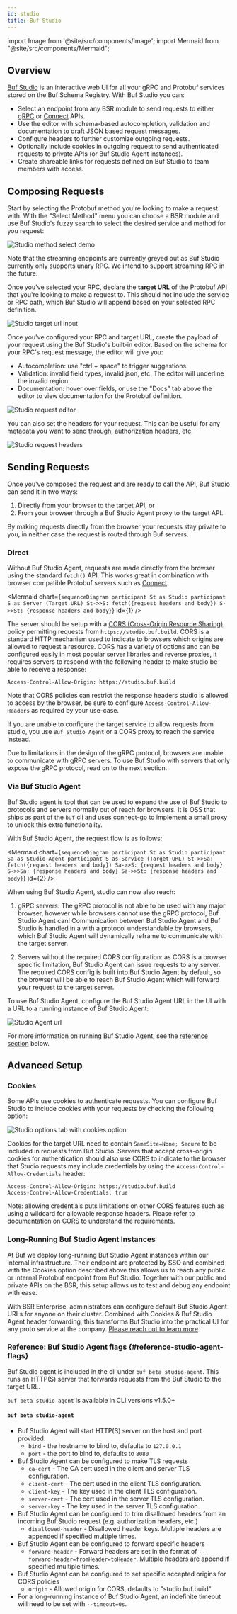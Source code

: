 ```yaml
---
id: studio
title: Buf Studio
---
```


import Image from '@site/src/components/Image'; import Mermaid from
"@site/src/components/Mermaid";

## Overview

[Buf Studio](https://studio.buf.build) is an interactive web UI for all your
gRPC and Protobuf services stored on the Buf Schema Registry. With Buf Studio
you can:

- Select an endpoint from any BSR module to send requests to either
  [gRPC](#proxying) or [Connect](https://connect.build) APIs.
- Use the editor with schema-based autocompletion, validation and documentation
  to draft JSON based request messages.
- Configure headers to further customize outgoing requests.
- Optionally include cookies in outgoing request to send authenticated requests
  to private APIs (or Buf Studio Agent instances).
- Create shareable links for requests defined on Buf Studio to team members
  with access.

## Composing Requests

Start by selecting the Protobuf method you're looking to make a request with.
With the "Select Method" menu you can choose a BSR module and use Buf Studio's
fuzzy search to select the desired service and method for you request:

<Image alt="Studio method select demo" src="/img/bsr/studio-method-select.gif" width={90} />

Note that the streaming endpoints are currently greyed out as Buf Studio
currently only supports unary RPC. We intend to support streaming RPC in the
future.

Once you've selected your RPC, declare the **target URL** of the Protobuf API
that you're looking to make a request to. This should not include the service or
RPC path, which Buf Studio will append based on your selected RPC definition.

<Image alt="Studio target url input" src="/img/bsr/studio-target-url.png" />

Once you've configured your RPC and target URL, create the payload of your
request using the Buf Studio's built-in editor. Based on the schema for your
RPC's request message, the editor will give you:

- Autocompletion: use "ctrl + space" to trigger suggestions.
- Validation: invalid field types, invalid json, etc. The editor will underline
  the invalid region.
- Documentation: hover over fields, or use the "Docs" tab above the editor to
  view documentation for the Protobuf definition.

<Image alt="Studio request editor" src="/img/bsr/studio-request-editor.gif" width={60} />

You can also set the headers for your request. This can be useful for any
metadata you want to send through, authorization headers, etc.

<Image alt="Studio request headers" src="/img/bsr/studio-request-headers.png" />

## Sending Requests

Once you've composed the request and are ready to call the API, Buf Studio can
send it in two ways:

1. Directly from your browser to the target API, or
2. From your browser through a Buf Studio Agent proxy to the target API.

By making requests directly from the browser your requests stay private to you,
in neither case the request is routed through Buf servers.

### Direct

Without Buf Studio Agent, requests are made directly from the browser using the
standard `fetch()` API. This works great in combination with browser compatible
Protobuf servers such as [Connect](https://connect.build/).

<Mermaid chart={`
sequenceDiagram
	participant St as Studio
	participant S as Server (Target URL)
	St->>S: fetch({request headers and body})
	S->>St: {response headers and body}
`} id={1} />

The server should be setup with a
[CORS (Cross-Origin Resource Sharing)](https://developer.mozilla.org/en-US/docs/Web/HTTP/CORS)
policy permitting requests from `https://studio.buf.build`. CORS is a standard
HTTP mechanism used to indicate to browsers which origins are allowed to request
a resource. CORS has a variety of options and can be configured easily in most
popular server libraries and reverse proxies, it requires servers to respond
with the following header to make studio be able to receive a response:

```
Access-Control-Allow-Origin: https://studio.buf.build
```

Note that CORS policies can restrict the response headers studio is allowed to
access by the browser, be sure to configure `Access-Control-Allow-Headers` as
required by your use-case.

If you are unable to configure the target service to allow requests from studio,
you use `Buf Studio Agent` or a CORS proxy to reach the service instead.

Due to limitations in the design of the gRPC protocol, browsers are unable to
communicate with gRPC servers. To use Buf Studio with servers that only expose
the gRPC protocol, read on to the next section.

### Via Buf Studio Agent

Buf Studio agent is tool that can be used to expand the use of Buf Studio to
protocols and servers normally out of reach for browsers. It is OSS that ships
as part of the `buf` cli and uses
[connect-go](https://github.com/bufbuild/connect-go) to implement a small proxy
to unlock this extra functionality.

With Buf Studio Agent, the request flow is as follows:

<Mermaid chart={`
sequenceDiagram
	participant St as Studio
	participant Sa as Studio Agent
	participant S as Service (Target URL)
	St->>Sa: fetch({request headers and body})
	Sa->>S: {request headers and body}
	S->>Sa: {response headers and body}
	Sa->>St: {response headers and body}
`} id={2} />

When using Buf Studio Agent, studio can now also reach:

1. gRPC servers: The gRPC protocol is not able to be used with any major
   browser, however while browsers cannot use the gRPC protocol, Buf Studio
   Agent can! Communication between Buf Studio Agent and Buf Studio is handled
   in a with a protocol understandable by browsers, which Buf Studio Agent will
   dynamically reframe to communicate with the target server.

2. Servers without the required CORS configuration: as CORS is a browser specific
   limitation, Buf Studio Agent can issue requests to any server. The required
   CORS config is built into Buf Studio Agent by default, so the browser will be
   able to reach Buf Studio Agent which will forward your request to the target
   server.

To use Buf Studio Agent, configure the Buf Studio Agent URL in the UI with a URL
to a running instance of Buf Studio Agent:

<Image alt="Studio Agent url" src="/img/bsr/studio-agent-url.png" width={60} />

For more information on running Buf Studio Agent, see the
[reference section](#reference-studio-agent-flags) below.

## Advanced Setup

### Cookies

Some APIs use cookies to authenticate requests. You can configure Buf Studio to
include cookies with your requests by checking the following option:

<Image alt="Studio options tab with cookies option" src="/img/bsr/studio-cookies.png" />

Cookies for the target URL need to contain `SameSite=None; Secure` to be
included in requests from Buf Studio. Servers that accept cross-origin cookies
for authentication should also use CORS to indicate to the browser that Studio
requests may include credentials by using the `Access-Control-Allow-Credentials`
header:

```
Access-Control-Allow-Origin: https://studio.buf.build
Access-Control-Allow-Credentials: true
```

Note: allowing credentials puts limitations on other CORS features such as using
a wildcard for allowable response headers. Please refer to documentation on
[CORS](https://developer.mozilla.org/en-US/docs/Web/HTTP/CORS) to understand the
requirements.

### Long-Running Buf Studio Agent Instances

At Buf we deploy long-running Buf Studio Agent instances within our internal
infrastructure. Their endpoint are protected by SSO and combined with the
Cookies option described above this allows us to reach any public or internal
Protobuf endpoint from Buf Studio. Together with our public and private APIs on
the BSR, this setup allows us to test and debug any endpoint with ease.

With BSR Enterprise, administrators can configure default Buf Studio Agent URLs
for anyone on their cluster. Combined with Cookies & Buf Studio Agent header
forwarding, this transforms Buf Studio into the practical UI for any proto
service at the company.
[Please reach out to learn more](https://buf.build/request-a-demo/).

### Reference: Buf Studio Agent flags {#reference-studio-agent-flags}

Buf Studio agent is included in the cli under `buf beta studio-agent`. This runs
an HTTP(S) server that forwards requests from the Buf Studio to the target URL.

`buf beta studio-agent` is available in CLI versions v1.5.0+

#### `buf beta studio-agent`

- Buf Studio Agent will start HTTP(S) server on the host and port provided:
  - `bind` - the hostname to bind to, defaults to `127.0.0.1`
  - `port` - the port to bind to, defaults to `8080`
- Buf Studio Agent can be configured to make TLS requests
  - `ca-cert` - The CA cert used in the client and server TLS configuration.
  - `client-cert` - The cert used in the client TLS configuration.
  - `client-key` - The key used in the client TLS configuration.
  - `server-cert` - The cert used in the server TLS configuration.
  - `server-key` - The key used in the server TLS configuration.
- Buf Studio Agent can be configured to trim disallowed headers from an incoming
  Buf Studio request (e.g. authorization headers, etc.)
  - `disallowed-header` - Disallowed header keys. Multiple headers are appended
    if specified multiple times.
- Buf Studio Agent can be configured to forward specific headers
  - `forward-header` - Forward headers are set in the format of
    `--forward-header=fromHeader=toHeader`. Multiple headers are append if
    specified multiple times.
- Buf Studio Agent can be configured to set specific accepted origins for CORS
  policies
  - `origin` - Allowed origin for CORS, defaults to "studio.buf.build"
- For a long-running instance of Buf Studio Agent, an indefinite timeout will
  need to be set with `--timeout=0s`.
